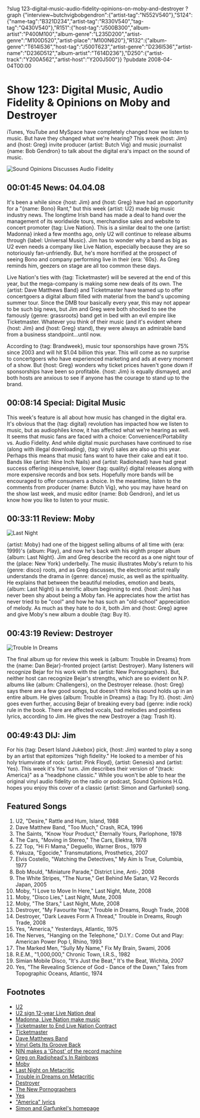 ?slug 123-digital-music-audio-fidelity-opinions-on-moby-and-destroyer
?graph {"interview~butchvigbobgendron":{"artist-tag":"N552V540"},"S124":{"name-tag":"B321D234","artist-tag":"R330V540","tag-tag":"Q430V540"},"R151":{"host-tag":"J500B300","album-artist":"P400M100","album-genre":"L235D200","artist-genre":"M100D520","artist-place":"M100N620"},"R132":{"album-genre":"T614I536","host-tag":"J500T623","artist-genre":"D236I536","artist-name":"D236D512","album-artist":"T614D236"},"D250":{"artist-track":"Y200A562","artist-host":"Y200J500"}}
?pubdate 2008-04-04T00:00

# Show 123: Digital Music, Audio Fidelity & Opinions on Moby and Destroyer
iTunes, YouTube and MySpace have completely changed how we listen to music. But have they changed what we're hearing? This week {host: Jim} and {host: Greg} invite producer {artist: Butch Vig} and music journalist {name: Bob Gendron} to talk about the digital era's impact on the sound of music.

![Sound Opinions Discusses Audio Fidelity](http://static.soundopinions.org/images/2008/digitalmusic.jpg)

## 00:01:45 News: 04.04.08
It's been a while since {host: Jim} and {host: Greg} have had an opportunity for a "{name: Bono} Rant," but this week {artist: U2} made big music industry news. The longtime Irish band has made a deal to hand over the management of its worldwide tours, merchandise sales and website to concert promoter {tag: Live Nation}. This is a similar deal to the one {artist: Madonna} inked a few months ago, only U2 will continue to release albums through {label: Universal Music}. Jim has to wonder why a band as big as U2 even needs a company like Live Nation, especially because they are so notoriously fan-unfriendly. But, he's more horrified at the prospect of seeing Bono and company performing live in their {era: '60s}. As Greg reminds him, geezers on stage are all too common these days.

Live Nation's ties with {tag: Ticketmaster} will be severed at the end of this year, but the mega-company is making some new deals of its own. The {artist: Dave Matthews Band} and Ticketmaster have teamed up to offer concertgoers a digital album filled with material from the band's upcoming summer tour. Since the DMB tour basically every year, this may not appear to be such big news, but Jim and Greg were both shocked to see the famously {genre: grassroots} band get in bed with an evil empire like Ticketmaster. Whatever you think of their music (and it's evident where {host: Jim} and {host: Greg} stand), they were always an admirable band from a business standpoint...until now.

According to {tag: Brandweek}, music tour sponsorships have grown 75% since 2003 and will hit $1.04 billion this year. This will come as no surprise to concertgoers who have experienced marketing and ads at every moment of a show. But {host: Greg} wonders why ticket prices haven't gone down if sponsorships have been so profitable. {host: Jim} is equally dismayed, and both hosts are anxious to see if anyone has the courage to stand up to the brand.

## 00:08:14 Special: Digital Music
This week's feature is all about how music has changed in the digital era. It's obvious that the {tag: digital} revolution has impacted how we listen to music, but as audiophiles know, it has affected what we're hearing as well. It seems that music fans are faced with a choice: Convenience/Portability vs. Audio Fidelity. And while digital music purchases have continued to rise (along with illegal downloading), {tag: vinyl} sales are also up this year. Perhaps this means that music fans want to have their cake and eat it too. Bands like {artist: Nine Inch Nails} and {artist: Radiohead} have had great success offering inexpensive, lower {tag: quality} digital releases along with more expensive records and box sets. Hopefully more bands will be encouraged to offer consumers a choice. In the meantime, listen to the comments from producer {name: Butch Vig}, who you may have heard on the show last week, and music editor {name: Bob Gendron}, and let us know how you like to listen to your music.

## 00:33:11 Review: Moby
![Last Night](http://is4.mzstatic.com/image/thumb/Music62/v4/13/39/42/13394259-05cf-3f56-badc-b9a555bdb1a9/source/600x600bb.jpg "789023/1144224823")

{artist: Moby} had one of the biggest selling albums of all time with {era: 1999}'s {album: Play}, and now he's back with his eighth proper album {album: Last Night}. Jim and Greg describe the record as a one night tour of the {place: New York} underbelly. The music illustrates Moby's return to his {genre: disco} roots, and as Greg discusses, the electronic artist really understands the drama in {genre: dance} music, as well as the spirituality. He explains that between the beautiful melodies, emotion and beats, {album: Last Night} is a terrific album beginning to end. {host: Jim} has never been shy about being a Moby fan. He appreciates how the artist has never tried to be "cool" and how he has such an "old-school" appreciation of melody. As much as they hate to do it, both Jim and {host: Greg} agree and give Moby's new album a double {tag: Buy It}.

## 00:43:19 Review: Destroyer
![Trouble In Dreams](http://is2.mzstatic.com/image/thumb/Music/v4/54/dc/5d/54dc5d83-7b39-cbec-4601-3deb1ae06715/source/600x600bb.jpg "5455211/276299038")

The final album up for review this week is {album: Trouble in Dreams} from the {name: Dan Bejar}-fronted project {artist: Destroyer}. Many listeners will recognize Bejar for his work with the {artist: New Pornographers}. But, neither host can recognize Bejar's strengths, which are so evident on N.P. albums like {album: Challengers}, on the Destroyer release. {host: Greg} says there are a few good songs, but doesn't think his sound holds up in an entire album. He gives {album: Trouble in Dreams} a {tag: Try It}. {host: Jim} goes even further, accusing Bejar of breaking every bad {genre: indie rock} rule in the book. There are affected vocals, bad melodies and pointless lyrics, according to Jim. He gives the new Destroyer a {tag: Trash It}.

## 00:49:43 DIJ: Jim
For his {tag: Desert Island Jukebox} pick, {host: Jim} wanted to play a song by an artist that epitomizes "high fidelity." He looked to a member of his holy triumvirate of rock: {artist: Pink Floyd}, {artist: Genesis} and {artist: Yes}. This week it's Yes' turn. Jim describes their version of "{track: America}" as a "headphone classic." While you won't be able to hear the original vinyl audio fidelity on the radio or podcast, Sound Opinions H.Q. hopes you enjoy this cover of a classic {artist: Simon and Garfunkel} song.

## Featured Songs
1. U2, "Desire," Rattle and Hum, Island, 1988
2. Dave Matthew Band, "Too Much," Crash, RCA, 1996
3. The Saints, "Know Your Product," Eternally Yours, Parlophone, 1978
4. The Cars, "Moving in Stereo," The Cars, Elektra, 1978
5. ZZ Top, "Hi Fi Mama," Deguello, Warner Bros., 1979
6. Yakuza, "Egocide," Transmutations, Prosthetics, 2007
7. Elvis Costello, "Watching the Detectives," My Aim Is True, Columbia, 1977
8. Bob Mould, "Miniature Parade," District Line, Anti-, 2008
9. The White Stripes, "The Nurse," Get Behind Me Satan, V2 Records Japan, 2005
10. Moby, "I Love to Move In Here," Last Night, Mute, 2008
11. Moby, "Disco Lies," Last Night, Mute, 2008
12. Moby, "The Stars," Last Night, Mute, 2008
13. Destroyer, "My Favourite Year," Trouble in Dreams, Rough Trade, 2008
14. Destroyer, "Dark Leaves Form A Thread," Trouble in Dreams, Rough Trade, 2008
15. Yes, "America," Yesterdays, Atlantic, 1975
16. The Nerves, "Hanging on the Telephone," D.I.Y.: Come Out and Play: American Power Pop I, Rhino, 1993
17. The Marked Men, "Sully My Name," Fix My Brain, Swami, 2006
18. R.E.M., "1,000,000," Chronic Town, I.R.S., 1982
19. Simian Mobile Disco, "It's Just the Beat," It's the Beat, Wichita, 2007
20. Yes, "The Revealing Science of God - Dance of the Dawn," Tales from Topographic Oceans, Atlantic, 1974

## Footnotes
- [U2](http://www.u2.com/)
- [U2 sign 12-year Live Nation deal](http://news.bbc.co.uk/2/hi/entertainment/7322106.stm)
- [Madonna, Live Nation make music](http://variety.com/2007/music/news/madonna-live-nation-make-music-1117973815/)
- [Ticketmaster to End Live Nation Contract](http://www.nytimes.com/2007/08/23/business/23ticket.html?_r=1&oref=slogin)
- [Ticketmaster](http://www.ticketmaster.com/)
- [Dave Matthews Band](http://www.davematthewsband.com/)
- [Vinyl Gets Its Groove Back](http://www.time.com/time/magazine/article/0,9171,1702369,00.html)
- [NIN makes a 'Ghost' of the record machine](http://www.msnbc.msn.com/id/23506799/)
- [Greg on Radiohead's In Rainbows](http://articles.chicagotribune.com/2007-10-14/news/0710130190_1_radiohead-vocals-band)
- [Moby](http://www.moby.com/)
- [Last Night on Metacritic](http://www.metacritic.com/music/artists/moby/lastnight?q=last%20night)
- [Trouble in Dreams on Metacritic](http://www.metacritic.com/music/artists/destroyer/troubleindreams?q=destroyer)
- [Destroyer](http://www.mergerecords.com/band.php?band_id=29)
- [The New Pornographers](http://www.thenewpornographers.com/)
- [Yes](http://www.allmusic.com/cg/amg.dll?p=amg&token=&sql=11:difoxqr5ldfe)
- ["America" lyrics](http://www.lyricsfreak.com/s/simon+and+garfunkel/america_20124598.html)
- [Simon and Garfunkel's homepage](http://www.simonandgarfunkel.com/)
